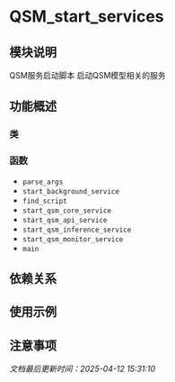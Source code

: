 # QSM_start_services

## 模块说明
QSM服务启动脚本
启动QSM模型相关的服务

## 功能概述

### 类


### 函数

- `parse_args`
- `start_background_service`
- `find_script`
- `start_qsm_core_service`
- `start_qsm_api_service`
- `start_qsm_inference_service`
- `start_qsm_monitor_service`
- `main`

## 依赖关系

## 使用示例

## 注意事项

*文档最后更新时间：2025-04-12 15:31:10*